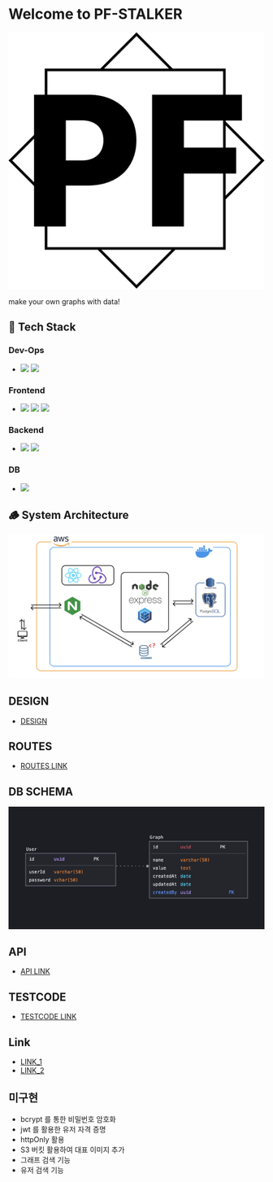 # Welcome to PF-STALKER

![logo](./front/public/favicon.ico)

make your own graphs with data!

## 🌵 **Tech Stack**

### Dev-Ops

- <img src="https://img.shields.io/badge/Docker-2496ED?style=for-the-badge&logo=Docker&logoColor=black"> <img src="https://img.shields.io/badge/Amazon EC2-FF9900?style=for-the-badge&logo=Amazon%20EC2&logoColor=white">

### Frontend

- <img src="https://img.shields.io/badge/React-61DAFB?style=for-the-badge&logo=React&logoColor=black"> <img src="https://img.shields.io/badge/Redux-764ABC?style=for-the-badge&logo=Redux&logoColor=black"> <img src="https://img.shields.io/badge/styled%20components-DB7093?style=for-the-badge&logo=styled%20components&logoColor=black">

### Backend

- <img src="https://img.shields.io/badge/Express.js-404D59?style=for-the-badge"> <img src="https://img.shields.io/badge/NGINX-009639?style=for-the-badge&logo=NGINX&logoColor=black">

### DB

- <img src="https://img.shields.io/badge/PostgreSQL-316192?style=for-the-badge&logo=postgresql&logoColor=white">

## 🪵 System Architecture

![System Architecture](./img/architecture.png)

## DESIGN

- [DESIGN](https://www.figma.com/file/rz8iXZPTunBGKM3hSSqdWx/Untitled?type=design&node-id=0-1&t=Pr3wFruJ5oQsdgv0-0)

## ROUTES

- [ROUTES LINK](./front/README.md)

## DB SCHEMA

![DB SCHEMA](./img/schema.png)

## API

- [API LINK](./back/README.md)

## TESTCODE

- [TESTCODE LINK](./back/testcode/)

## Link

- [LINK_1](http://pfstalker.store)
- [LINK_2](http://52.79.115.174)

## 미구현

- bcrypt 를 통한 비밀번호 암호화
- jwt 를 활용한 유저 자격 증명
- httpOnly 활용
- S3 버킷 활용하여 대표 이미지 추가
- 그래프 검색 기능
- 유저 검색 기능
